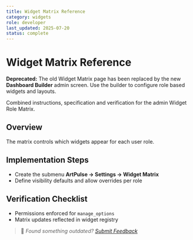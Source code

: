 ```yaml
---
title: Widget Matrix Reference
category: widgets
role: developer
last_updated: 2025-07-20
status: complete
---
```


# Widget Matrix Reference

**Deprecated:** The old Widget Matrix page has been replaced by the new
**Dashboard Builder** admin screen. Use the builder to configure role based
widgets and layouts.

Combined instructions, specification and verification for the admin Widget Role
Matrix.

## Overview
The matrix controls which widgets appear for each user role.

## Implementation Steps
- Create the submenu **ArtPulse → Settings → Widget Matrix**
- Define visibility defaults and allow overrides per role

## Verification Checklist
- Permissions enforced for `manage_options`
- Matrix updates reflected in widget registry

> 💬 *Found something outdated? [Submit Feedback](../feedback.md)*
